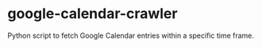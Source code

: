 # google-calendar-crawler

Python script to fetch Google Calendar entries within a specific time frame. 
